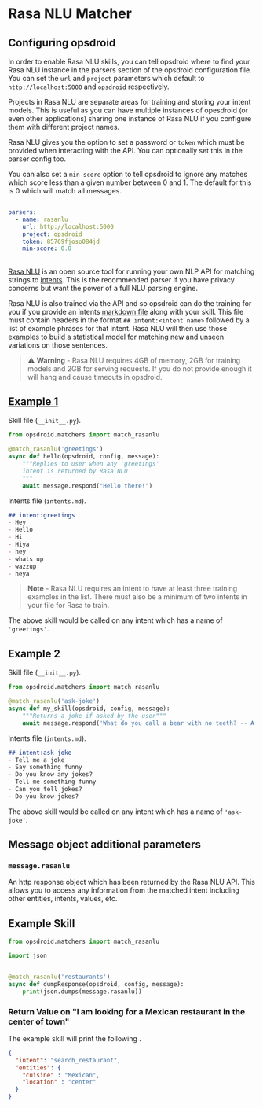 ﻿# Rasa NLU Matcher

## Configuring opsdroid

In order to enable Rasa NLU skills, you can tell opsdroid where to find your Rasa NLU instance in the parsers section of the opsdroid configuration file. You can set the `url` and `project` parameters which default to `http://localhost:5000` and `opsdroid` respectively.

Projects in Rasa NLU are separate areas for training and storing your intent models. This is useful as you can have multiple instances of opesdroid (or even other applications) sharing one instance of Rasa NLU if you configure them with different project names.

Rasa NLU gives you the option to set a password or `token` which must be provided when interacting with the API. You can optionally set this in the parser config too.

You can also set a `min-score` option to tell opsdroid to ignore any matches which score less than a given number between 0 and 1. The default for this is 0 which will match all messages.

```yaml

parsers:
  - name: rasanlu
    url: http://localhost:5000
    project: opsdroid
    token: 85769fjoso084jd
    min-score: 0.8
```

##

[Rasa NLU](https://github.com/RasaHQ/rasa_nlu) is an open source tool for running your own NLP API for matching strings to [intents](https://rasahq.github.io/rasa_nlu/). This is the recommended parser if you have privacy concerns but want the power of a full NLU parsing engine.

Rasa NLU is also trained via the API and so opsdroid can do the training for you if you provide an intents [markdown file](https://rasahq.github.io/rasa_nlu/dataformat.html#markdown-format) along with your skill. This file must contain headers in the format `## intent:<intent name>` followed by a list of example phrases for that intent. Rasa NLU will then use those examples to build a statistical model for matching new and unseen variations on those sentences.

> ⚠️ **Warning** - Rasa NLU requires 4GB of memory, 2GB for training models and 2GB for serving requests. If you do not provide enough it will hang and cause timeouts in opsdroid.

## [Example 1](#example1)

Skill file (`__init__.py`).
```python
from opsdroid.matchers import match_rasanlu

@match_rasanlu('greetings')
async def hello(opsdroid, config, message):
    """Replies to user when any 'greetings' 
    intent is returned by Rasa NLU
    """
    await message.respond("Hello there!")
```

Intents file (`intents.md`).
```markdown
## intent:greetings
- Hey
- Hello
- Hi
- Hiya
- hey
- whats up
- wazzup
- heya
```

> **Note** - Rasa NLU requires an intent to have at least three training examples in the list. There must also be a minimum of two intents in your file for Rasa to train.

The above skill would be called on any intent which has a name of `'greetings'`. 

## Example 2

Skill file (`__init__.py`).
```python
from opsdroid.matchers import match_rasanlu

@match_rasanlu('ask-joke')
async def my_skill(opsdroid, config, message):
    """Returns a joke if asked by the user"""
    await message.respond('What do you call a bear with no teeth? -- A gummy bear!')
```

Intents file (`intents.md`).
```markdown
## intent:ask-joke
- Tell me a joke
- Say something funny
- Do you know any jokes?
- Tell me something funny
- Can you tell jokes?
- Do you know jokes?
```

The above skill would be called on any intent which has a name of `'ask-joke'`.

## Message object additional parameters

### `message.rasanlu`

An http response object which has been returned by the Rasa NLU API. This allows you to access any information from the matched intent including other entities, intents, values, etc.


## Example Skill

```python
from opsdroid.matchers import match_rasanlu

import json


@match_rasanlu('restaurants')
async def dumpResponse(opsdroid, config, message):
    print(json.dumps(message.rasanlu))
```

### Return Value on "I am looking for a Mexican restaurant in the center of town"

The example skill will print the following .

```json
{
  "intent": "search_restaurant",
  "entities": {
    "cuisine" : "Mexican",
    "location" : "center"
  }
}
```


